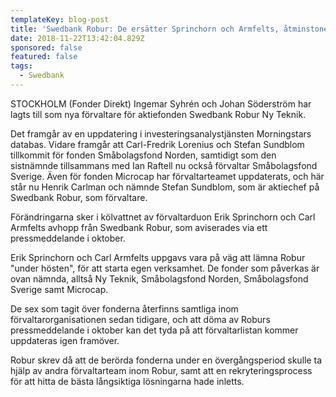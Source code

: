 ```yaml
---
templateKey: blog-post
title: 'Swedbank Robur: De ersätter Sprinchorn och Armfelts, åtminstone tillfälligt'
date: 2018-11-22T13:42:04.829Z
sponsored: false
featured: false
tags:
  - Swedbank
---
```

STOCKHOLM (Fonder Direkt) Ingemar Syhrén och Johan Söderström har lagts till som nya förvaltare för aktiefonden Swedbank Robur Ny Teknik.



Det framgår av en uppdatering i investeringsanalystjänsten Morningstars databas. Vidare framgår att Carl-Fredrik Lorenius och Stefan Sundblom tillkommit för fonden Småbolagsfond Norden, samtidigt som den sistnämnde tillsammans med Ian Raftell nu också förvaltar Småbolagsfond Sverige. Även för fonden Microcap har förvaltarteamet uppdaterats, och här står nu Henrik Carlman och nämnde Stefan Sundblom, som är aktiechef på Swedbank Robur, som förvaltare.

Förändringarna sker i kölvattnet av förvaltarduon Erik Sprinchorn och Carl Armfelts avhopp från Swedbank Robur, som aviserades via ett pressmeddelande i oktober.

Erik Sprinchorn och Carl Armfelts uppgavs vara på väg att lämna Robur "under hösten", för att starta egen verksamhet. De fonder som påverkas är ovan nämnda, alltså Ny Teknik, Småbolagsfond Norden, Småbolagsfond Sverige samt Microcap.

De sex som tagit över fonderna återfinns samtliga inom förvaltarorganisationen sedan tidigare, och att döma av Roburs pressmeddelande i oktober kan det tyda på att förvaltarlistan kommer uppdateras igen framöver.

Robur skrev då att de berörda fonderna under en övergångsperiod skulle ta hjälp av andra förvaltarteam inom Robur, samt att en rekryteringsprocess för att hitta de bästa långsiktiga lösningarna hade inletts.
